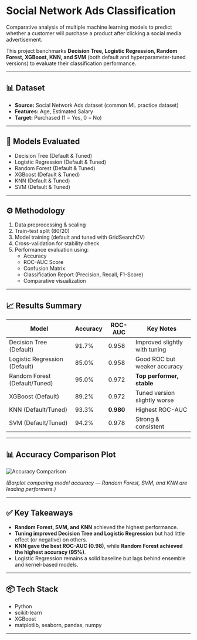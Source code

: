 # Social Network Ads Classification  

Comparative analysis of multiple machine learning models to predict whether a customer will purchase a product after clicking a social media advertisement.  

This project benchmarks **Decision Tree, Logistic Regression, Random Forest, XGBoost, KNN, and SVM** (both default and hyperparameter-tuned versions) to evaluate their classification performance.  

---

## 📊 Dataset  
- **Source:** Social Network Ads dataset (common ML practice dataset)  
- **Features:** Age, Estimated Salary  
- **Target:** Purchased (1 = Yes, 0 = No)  

---

## 🚀 Models Evaluated
- Decision Tree (Default & Tuned)  
- Logistic Regression (Default & Tuned)  
- Random Forest (Default & Tuned)  
- XGBoost (Default & Tuned)  
- KNN (Default & Tuned)  
- SVM (Default & Tuned)  

---

## ⚙️ Methodology
1. Data preprocessing & scaling  
2. Train-test split (80/20)  
3. Model training (default and tuned with GridSearchCV)  
4. Cross-validation for stability check  
5. Performance evaluation using:
   - Accuracy  
   - ROC-AUC Score  
   - Confusion Matrix  
   - Classification Report (Precision, Recall, F1-Score)  
   - Comparative visualization  

---

## 📈 Results Summary

| Model                          | Accuracy | ROC-AUC | Key Notes |
|--------------------------------|----------|---------|-----------|
| Decision Tree (Default)        | 91.7%    | 0.958   | Improved slightly with tuning |
| Logistic Regression (Default)  | 85.0%    | 0.958   | Good ROC but weaker accuracy |
| Random Forest (Default/Tuned)  | 95.0%    | 0.972   | **Top performer, stable** |
| XGBoost (Default)              | 89.2%    | 0.972   | Tuned version slightly worse |
| KNN (Default/Tuned)            | 93.3%    | **0.980** | Highest ROC-AUC |
| SVM (Default/Tuned)            | 94.2%    | 0.978   | Strong & consistent |

---

## 📊 Accuracy Comparison Plot
![Accuracy Comparison](results.png)

*(Barplot comparing model accuracy — Random Forest, SVM, and KNN are leading performers.)*  

---

## ✅ Key Takeaways
- **Random Forest, SVM, and KNN** achieved the highest performance.  
- **Tuning improved Decision Tree and Logistic Regression** but had little effect (or negative) on others.  
- **KNN gave the best ROC-AUC (0.98)**, while **Random Forest achieved the highest accuracy (95%)**.  
- Logistic Regression remains a solid baseline but lags behind ensemble and kernel-based models.  

---

## 📦 Tech Stack
- Python  
- scikit-learn  
- XGBoost  
- matplotlib, seaborn, pandas, numpy  

---

